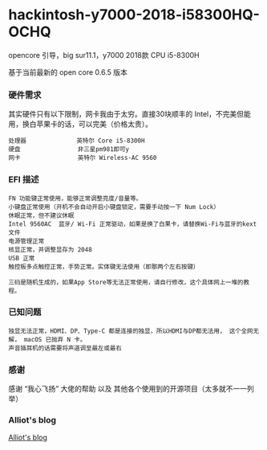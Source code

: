 # hackintosh-y7000-2018-i58300HQ-OCHQ
opencore 引导，big sur11.1，y7000 2018款 CPU i5-8300H  

基于当前最新的 open core 0.6.5 版本  

###  硬件需求
其实硬件只有以下限制，网卡我由于太穷。直接30块顺丰的 Intel，不完美但能用，换白苹果卡的话，可以完美（价格太贵）。
```
处理器              英特尔 Core i5-8300H  
硬盘                非三星pm981即可y
网卡                英特尔 Wireless-AC 9560
```

### EFI 描述  
``` 
FN 功能键正常使用，能够正常调整亮度/音量等。  
小键盘正常使用（开机不会自动开启小键盘锁定，需要手动按一下 Num Lock）  
休眠正常，但不建议休眠  
Intel 9560AC  蓝牙/ Wi-Fi 正常驱动，如果是换了白果卡，请替换Wi-Fi与蓝牙的kext文件  
电源管理正常  
核显正常，并调整显存为 2048  
USB 正常  
触控板多点触控正常，手势正常。实体键无法使用（即那两个左右按键）

三码是随机生成的，如果App Store等无法正常使用，请自行修改，这个具体网上一堆的教程。  
```

### 已知问题  
``` 
独显无法正常，HDMI、DP、Type-C 都是连接的独显，所以HDMI与DP都无法用， 这个全网无解， macOS 已抛弃 N 卡。  
声音插耳机的话需要将声道调至最左或最右  
```

### 感谢    
感谢 “我心飞扬” 大佬的帮助 以及 其他各个使用到的开源项目（太多就不一一列举） 

### Alliot's blog  
[Alliot's blog](https://www.iots.vip)  
